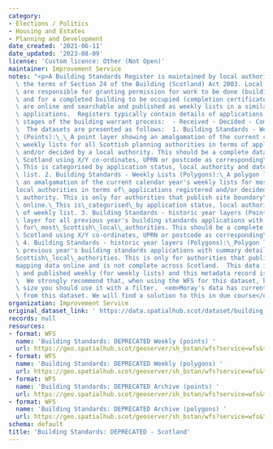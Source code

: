 ```yaml
---
category:
- Elections / Politics
- Housing and Estates
- Planning and Development
date_created: '2021-06-11'
date_updated: '2023-08-09'
license: 'Custom licence: Other (Not Open)'
maintainer: Improvement Service
notes: "<p>A Building Standards Register is maintained by local authorities under\
  \ the terms of Section 24 of the Building (Scotland) Act 2003. Local authorities\
  \ are responsible for granting permission for work to be done (building warrant)\
  \ and for a completed building to be occupied (completion certificate). These registers\
  \ are online and searchable and published as weekly lists in a similar way to planning\
  \ applications.  Registers typically contain details of applications at the following\
  \ stages of the building warrant process:  - Received - Decided - Commenced - Completed\
  \  The datasets are presented as follows:  1. Building Standards - Weekly Lists\
  \ (Points):\_\_A point layer showing an amalgamation of the current calendar year's\
  \ weekly lists for all Scottish planning authorities in terms of applications registered\
  \ and/or decided by a local authority. This should be a complete dataset across\
  \ Scotland using X/Y co-ordinates, UPRN or postcode as corresponding\_geometry.\
  \ This is categorised by application status, local authority and date of weekly\
  \ list. 2. Building Standards - Weekly Lists (Polygons):\_A polygon layer showing\
  \ an amalgamation of the current calendar year's weekly lists for most Scottish\_\
  local authorities in terms of\_applications registered and/or decided by a local\
  \ authority. This is only for authorities that publish site boundary\_mapping data\
  \ online.\_This is\_categorised\_by application status, local authority and date\
  \ of weekly list. 3. Building Standards - historic year layers (Points):\_Point\
  \ layer for all previous year's building standards applications with summary details\
  \ for\_most\_Scottish\_local\_authorities. This should be a complete dataset across\
  \ Scotland using X/Y co-ordinates, UPRN or postcode as corresponding\_geometry.\
  \ 4. Building Standards - historic year layers (Polygons):\_Polygon layers for all\
  \ previous year's building standards applications with summary details for\_most\_\
  Scottish\_local\_authorities. This is only for authorities that publish site boundary\_\
  mapping data online and is not complete across Scotland.  This data is collected\
  \ and published weekly (for weekly lists) and this metadata record is updated weekly.\
  \  We strongly recommend that, when using the WFS for this dataset, because of it's\
  \ size you should use it with a filter.  <em>Moray's data has currently been removed\
  \ from this dataset. We will find a solution to this in due course</em></p>"
organization: Improvement Service
original_dataset_link: ' https://data.spatialhub.scot/dataset/building_standards_deprecated-is'
records: null
resources:
- format: WFS
  name: 'Building Standards: DEPRECATED Weekly (points) '
  url: https://geo.spatialhub.scot/geoserver/sh_bstan/wfs?service=wfs&typeName=sh_bstan:pub_bstanweekpnt
- format: WFS
  name: 'Building Standards: DEPRECATED Weekly (polygons) '
  url: https://geo.spatialhub.scot/geoserver/sh_bstan/wfs?service=wfs&typeName=sh_bstan:pub_bstanweekpol
- format: WFS
  name: 'Building Standards: DEPRECATED Archive (points) '
  url: https://geo.spatialhub.scot/geoserver/sh_bstan/wfs?service=wfs&typeName=sh_bstan:pub_bstanyearpnt
- format: WFS
  name: 'Building Standards: DEPRECATED Archive (polygons) '
  url: https://geo.spatialhub.scot/geoserver/sh_bstan/wfs?service=wfs&typeName=sh_bstan:pub_bstanyearpol
schema: default
title: 'Building Standards: DEPRECATED - Scotland'
---
```

